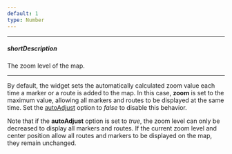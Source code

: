 ```yaml
---
default: 1
type: Number
---
```

---
##### shortDescription
The zoom level of the map.

---
By default, the widget sets the automatically calculated zoom value each time a marker or a route is added to the map. In this case, **zoom** is set to the maximum value, allowing all markers and routes to be displayed at the same time. Set the [autoAdjust](/api-reference/10%20UI%20Widgets/dxMap/1%20Configuration/autoAdjust.md '/Documentation/ApiReference/UI_Widgets/dxMap/Configuration/#autoAdjust') option to *false* to disable this behavior.

Note that if the **autoAdjust** option is set to *true*, the zoom level can only be decreased to display all markers and routes. If the current zoom level and center position allow all routes and markers to be displayed on the map, they remain unchanged.